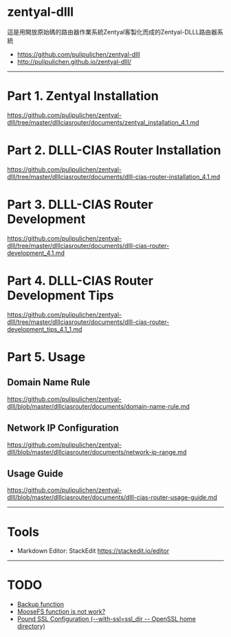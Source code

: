 zentyal-dlll
===============

這是用開放原始碼的路由器作業系統Zentyal客製化而成的Zentyal-DLLL路由器系統

* https://github.com/pulipulichen/zentyal-dlll
* http://pulipulichen.github.io/zentyal-dlll/

----

# Part 1. Zentyal Installation
https://github.com/pulipulichen/zentyal-dlll/tree/master/dlllciasrouter/documents/zentyal_installation_4.1.md

# Part 2. DLLL-CIAS Router Installation
https://github.com/pulipulichen/zentyal-dlll/tree/master/dlllciasrouter/documents/dlll-cias-router-installation_4.1.md

# Part 3. DLLL-CIAS Router Development
https://github.com/pulipulichen/zentyal-dlll/tree/master/dlllciasrouter/documents/dlll-cias-router-development_4.1.md

# Part 4. DLLL-CIAS Router Development Tips
https://github.com/pulipulichen/zentyal-dlll/tree/master/dlllciasrouter/documents/dlll-cias-router-development_tips_4.1_1.md

# Part 5. Usage

## Domain Name Rule
https://github.com/pulipulichen/zentyal-dlll/blob/master/dlllciasrouter/documents/domain-name-rule.md

## Network IP Configuration
https://github.com/pulipulichen/zentyal-dlll/blob/master/dlllciasrouter/documents/network-ip-range.md

## Usage Guide
https://github.com/pulipulichen/zentyal-dlll/blob/master/dlllciasrouter/documents/dlll-cias-router-usage-guide.md

----

Tools
====
* Markdown Editor: StackEdit https://stackedit.io/editor

----

TODO
====

* [Backup function](https://github.com/pulipulichen/zentyal-dlll/blob/master/dlllciasrouter/backup-zentyal.sh)
* [MooseFS function is not work?](https://github.com/pulipulichen/zentyal-dlll/blob/master/dlllciasrouter/src/EBox/dlllciasrouter/Model/ExportsSetting.pm)
* [Pound SSL Configuration (--with-ssl=ssl_dir   -- OpenSSL home directory)](http://www.apsis.ch/pound/pound_list/archive/2011/2011-03/1301440192000)